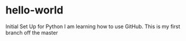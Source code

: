 # hello-world
Initial Set Up for Python
I am learning how to use GitHub. This is my first branch off the master
